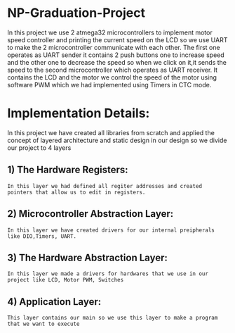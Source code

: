 # NP-Graduation-Project
In  this project we use 2 atmega32 microcontrollers to implement motor speed controller and printing the current speed on the LCD so we use UART to make the 2 microcontroller communicate with each other. The first one operates as UART sender it contains 2 push buttons one to increase speed and the other one to decrease the speed so when we click on it,it sends the speed to the second microcontroller which operates as UART receiver. It contains the LCD and the motor we control the speed of the motor using software PWM which we had implemented using Timers in CTC mode.   


#  Implementation Details:
   In this project we have created all libraries from scratch and applied the concept of layered architecture and static design in our design so we divide our project to 4 layers
 ## 1) The Hardware Registers:
    In this layer we had defined all regiter addresses and created pointers that allow us to edit in registers.
 ## 2) Microcontroller Abstraction Layer:
    In this layer we have created drivers for our internal preipherals like DIO,Timers, UART.
 ## 3) The Hardware Abstraction Layer:
    In this layer we made a drivers for hardwares that we use in our project like LCD, Motor PWM, Switches
 ## 4) Application Layer:
    This layer contains our main so we use this layer to make a program that we want to execute
